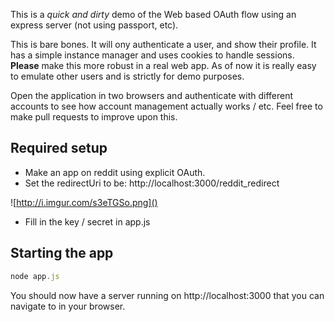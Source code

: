 This is a *quick and dirty* demo of the Web based OAuth flow using an express server (not using passport, etc).

This is bare bones. It will ony authenticate a user, and show their profile. It has a simple instance manager and uses cookies to handle sessions. **Please** make this more robust in a real web app. As of now it is really easy to emulate other users and is strictly for demo purposes.

Open the application in two browsers and authenticate with different accounts to see how account management actually works / etc. Feel free to make pull requests to improve upon this.


## Required setup

- Make an app on reddit using explicit OAuth.
- Set the redirectUri to be: http://localhost:3000/reddit_redirect

![http://i.imgur.com/s3eTGSo.png]()

- Fill in the key / secret in app.js

## Starting the app

```javascript
node app.js
```

You should now have a server running on http://localhost:3000 that you can navigate to in your browser.
